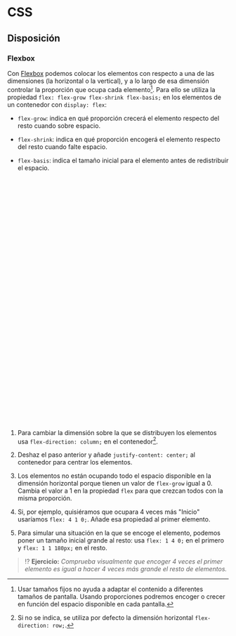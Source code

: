 # CSS
## Disposición

### Flexbox

Con [Flexbox](https://css-tricks.com/snippets/css/a-guide-to-flexbox/) podemos colocar los elementos con respecto a una de las dimensiones (la horizontal o la vertical), y a lo largo de esa dimensión controlar la proporción que ocupa cada elemento[^1]. Para ello se utiliza la propiedad `flex: flex-grow flex-shrink flex-basis;` en los elementos de un contenedor con `display: flex`:

- `flex-grow`: indica en qué proporción crecerá el elemento respecto del resto cuando sobre espacio.

- `flex-shrink`: indica en qué proporción encogerá el elemento respecto del resto cuando falte espacio.

- `flex-basis`: indica el tamaño inicial para el elemento antes de redistribuir el espacio.

<div class="codepen" data-prefill data-height="350" data-theme-id="light" data-default-tab="css,result" data-editable="true" style="opacity:0">
<pre data-lang="html">&lt;body>
&lt;nav>
 &lt;ul class="contenedor">
  &lt;li>&lt;a href="#">Inicio&lt;/a>&lt;/li>
  &lt;li>&lt;a href="#">Nosotros&lt;/a>&lt;/li>
  &lt;li>&lt;a href="#">Productos&lt;/a>&lt;/li>
  &lt;li>&lt;a href="#">Contacto&lt;/a>&lt;/li>
 &lt;/ul>
&lt;/nav>
&lt;/body></pre>
<pre data-lang="css">.contenedor {
  display: flex;
  list-style: none;
  margin: 0;
  background: dodgerblue;
  padding: 0;
}
.contenedor li {
  flex: 0 1 0;
}
.contenedor li:first-child {
}
.contenedor a {
  font: 9px sans-serif;
  text-align: center;
  text-decoration: none;
  display: block;
  padding: 9px;
  color: white;
  user-select: none;
}
.contenedor li:hover {
  background: royalblue;
}</pre></div>

1. Para cambiar la dimensión sobre la que se distribuyen los elementos usa `flex-direction: column;` en el contenedor[^2].

1. Deshaz el paso anterior y añade `justify-content: center;` al contenedor para centrar los elementos.

1. Los elementos no están ocupando todo el espacio disponible en la dimensión horizontal porque tienen un valor de `flex-grow` igual a 0. Cambia el valor a 1 en la propiedad `flex` para que crezcan todos con la misma proporción.

1. Si, por ejemplo, quisiéramos que ocupara 4 veces más "Inicio" usaríamos `flex: 4 1 0;`. Añade esa propiedad al primer elemento.

1. Para simular una situación en la que se encoge el elemento, podemos poner un tamaño inicial grande al resto: usa `flex: 1 4 0;` en el primero y `flex: 1 1 180px;` en el resto.

> ⁉️ **Ejercicio:** _Comprueba visualmente que encoger 4 veces el primer elemento es igual a hacer 4 veces más grande el resto de elementos._

[^1]: Usar tamaños fijos no ayuda a adaptar el contenido a diferentes tamaños de pantalla. Usando proporciones podremos encoger o crecer en función del espacio disponible en cada pantalla.

[^2]: Si no se indica, se utiliza por defecto la dimensión horizontal `flex-direction: row;`.